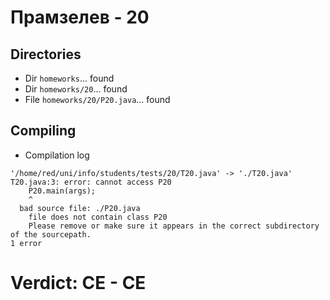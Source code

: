 # Прамзелев - 20
## Directories
- Dir `homeworks`... found
- Dir `homeworks/20`... found
- File `homeworks/20/P20.java`... found
## Compiling
- Compilation log
```
'/home/red/uni/info/students/tests/20/T20.java' -> './T20.java'
T20.java:3: error: cannot access P20
    P20.main(args);
    ^
  bad source file: ./P20.java
    file does not contain class P20
    Please remove or make sure it appears in the correct subdirectory of the sourcepath.
1 error

```
# Verdict: **CE** - CE
